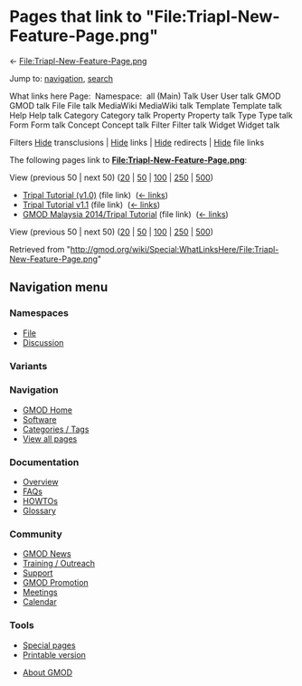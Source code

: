 <div id="mw-page-base" class="noprint">

</div>

<div id="mw-head-base" class="noprint">

</div>

<div id="content" class="mw-body" role="main">

<span id="top"></span>

<div id="mw-js-message" style="display:none;">

</div>



# <span dir="auto">Pages that link to "File:Triapl-New-Feature-Page.png"</span>

<div id="bodyContent">

<div id="contentSub">

←
[File:Triapl-New-Feature-Page.png](/wiki/File:Triapl-New-Feature-Page.png "File:Triapl-New-Feature-Page.png")

</div>

<div id="jump-to-nav" class="mw-jump">

Jump to: [navigation](#mw-navigation), [search](#p-search)

</div>

<div id="mw-content-text">

What links here Page:  Namespace:  all (Main) Talk User User talk GMOD
GMOD talk File File talk MediaWiki MediaWiki talk Template Template talk
Help Help talk Category Category talk Property Property talk Type Type
talk Form Form talk Concept Concept talk Filter Filter talk Widget
Widget talk

Filters
[Hide](/mediawiki/index.php?title=Special:WhatLinksHere/File:Triapl-New-Feature-Page.png&hidetrans=1 "Special:WhatLinksHere/File:Triapl-New-Feature-Page.png")
transclusions \|
[Hide](/mediawiki/index.php?title=Special:WhatLinksHere/File:Triapl-New-Feature-Page.png&hidelinks=1 "Special:WhatLinksHere/File:Triapl-New-Feature-Page.png")
links \|
[Hide](/mediawiki/index.php?title=Special:WhatLinksHere/File:Triapl-New-Feature-Page.png&hideredirs=1 "Special:WhatLinksHere/File:Triapl-New-Feature-Page.png")
redirects \|
[Hide](/mediawiki/index.php?title=Special:WhatLinksHere/File:Triapl-New-Feature-Page.png&hideimages=1 "Special:WhatLinksHere/File:Triapl-New-Feature-Page.png")
file links

The following pages link to
**[File:Triapl-New-Feature-Page.png](/wiki/File:Triapl-New-Feature-Page.png "File:Triapl-New-Feature-Page.png")**:

View (previous 50 \| next 50)
([20](/mediawiki/index.php?title=Special:WhatLinksHere/File:Triapl-New-Feature-Page.png&limit=20 "Special:WhatLinksHere/File:Triapl-New-Feature-Page.png")
\|
[50](/mediawiki/index.php?title=Special:WhatLinksHere/File:Triapl-New-Feature-Page.png&limit=50 "Special:WhatLinksHere/File:Triapl-New-Feature-Page.png")
\|
[100](/mediawiki/index.php?title=Special:WhatLinksHere/File:Triapl-New-Feature-Page.png&limit=100 "Special:WhatLinksHere/File:Triapl-New-Feature-Page.png")
\|
[250](/mediawiki/index.php?title=Special:WhatLinksHere/File:Triapl-New-Feature-Page.png&limit=250 "Special:WhatLinksHere/File:Triapl-New-Feature-Page.png")
\|
[500](/mediawiki/index.php?title=Special:WhatLinksHere/File:Triapl-New-Feature-Page.png&limit=500 "Special:WhatLinksHere/File:Triapl-New-Feature-Page.png"))

- [Tripal Tutorial
  (v1.0)](/wiki/Tripal_Tutorial_(v1.0) "Tripal Tutorial (v1.0)") (file
  link) ‎ <span class="mw-whatlinkshere-tools">([←
  links](/mediawiki/index.php?title=Special:WhatLinksHere&target=Tripal+Tutorial+%28v1.0%29 "Special:WhatLinksHere"))</span>
- [Tripal Tutorial
  v1.1](/wiki/Tripal_Tutorial_v1.1 "Tripal Tutorial v1.1") (file link) ‎
  <span class="mw-whatlinkshere-tools">([←
  links](/mediawiki/index.php?title=Special:WhatLinksHere&target=Tripal+Tutorial+v1.1 "Special:WhatLinksHere"))</span>
- [GMOD Malaysia 2014/Tripal
  Tutorial](/wiki/GMOD_Malaysia_2014/Tripal_Tutorial "GMOD Malaysia 2014/Tripal Tutorial")
  (file link) ‎ <span class="mw-whatlinkshere-tools">([←
  links](/mediawiki/index.php?title=Special:WhatLinksHere&target=GMOD+Malaysia+2014%2FTripal+Tutorial "Special:WhatLinksHere"))</span>

View (previous 50 \| next 50)
([20](/mediawiki/index.php?title=Special:WhatLinksHere/File:Triapl-New-Feature-Page.png&limit=20 "Special:WhatLinksHere/File:Triapl-New-Feature-Page.png")
\|
[50](/mediawiki/index.php?title=Special:WhatLinksHere/File:Triapl-New-Feature-Page.png&limit=50 "Special:WhatLinksHere/File:Triapl-New-Feature-Page.png")
\|
[100](/mediawiki/index.php?title=Special:WhatLinksHere/File:Triapl-New-Feature-Page.png&limit=100 "Special:WhatLinksHere/File:Triapl-New-Feature-Page.png")
\|
[250](/mediawiki/index.php?title=Special:WhatLinksHere/File:Triapl-New-Feature-Page.png&limit=250 "Special:WhatLinksHere/File:Triapl-New-Feature-Page.png")
\|
[500](/mediawiki/index.php?title=Special:WhatLinksHere/File:Triapl-New-Feature-Page.png&limit=500 "Special:WhatLinksHere/File:Triapl-New-Feature-Page.png"))

</div>

<div class="printfooter">

Retrieved from
"<http://gmod.org/wiki/Special:WhatLinksHere/File:Triapl-New-Feature-Page.png>"

</div>

<div id="catlinks" class="catlinks catlinks-allhidden">

</div>

<div class="visualClear">

</div>

</div>

</div>

<div id="mw-navigation">

## Navigation menu

<div id="mw-head">



<div id="left-navigation">

<div id="p-namespaces" class="vectorTabs" role="navigation"
aria-labelledby="p-namespaces-label">

### Namespaces

- <span id="ca-nstab-image"><a href="/wiki/File:Triapl-New-Feature-Page.png" accesskey="c"
  title="View the file page [c]">File</a></span>
- <span id="ca-talk"><a
  href="/mediawiki/index.php?title=File_talk:Triapl-New-Feature-Page.png&amp;action=edit&amp;redlink=1"
  accesskey="t"
  title="Discussion about the content page [t]">Discussion</a></span>

</div>

<div id="p-variants" class="vectorMenu emptyPortlet" role="navigation"
aria-labelledby="p-variants-label">

### 

### Variants[](#)

<div class="menu">

</div>

</div>

</div>





</div>

</div>

</div>

<div id="mw-panel">

<div id="p-logo" role="banner">

<a href="/wiki/Main_Page"
style="background-image: url(http://gmod.org/images/GMOD-cogs.png);"
title="Visit the main page"></a>

</div>

<div id="p-Navigation" class="portal" role="navigation"
aria-labelledby="p-Navigation-label">

### Navigation

<div class="body">

- <span id="n-GMOD-Home">[GMOD Home](/wiki/Main_Page)</span>
- <span id="n-Software">[Software](/wiki/GMOD_Components)</span>
- <span id="n-Categories-.2F-Tags">[Categories /
  Tags](/wiki/Categories)</span>
- <span id="n-View-all-pages">[View all
  pages](/wiki/Special:AllPages)</span>

</div>

</div>

<div id="p-Documentation" class="portal" role="navigation"
aria-labelledby="p-Documentation-label">

### Documentation

<div class="body">

- <span id="n-Overview">[Overview](/wiki/Overview)</span>
- <span id="n-FAQs">[FAQs](/wiki/Category:FAQ)</span>
- <span id="n-HOWTOs">[HOWTOs](/wiki/Category:HOWTO)</span>
- <span id="n-Glossary">[Glossary](/wiki/Glossary)</span>

</div>

</div>

<div id="p-Community" class="portal" role="navigation"
aria-labelledby="p-Community-label">

### Community

<div class="body">

- <span id="n-GMOD-News">[GMOD News](/wiki/GMOD_News)</span>
- <span id="n-Training-.2F-Outreach">[Training /
  Outreach](/wiki/Training_and_Outreach)</span>
- <span id="n-Support">[Support](/wiki/Support)</span>
- <span id="n-GMOD-Promotion">[GMOD
  Promotion](/wiki/GMOD_Promotion)</span>
- <span id="n-Meetings">[Meetings](/wiki/Meetings)</span>
- <span id="n-Calendar">[Calendar](/wiki/Calendar)</span>

</div>

</div>

<div id="p-tb" class="portal" role="navigation"
aria-labelledby="p-tb-label">

### Tools

<div class="body">

- <span id="t-specialpages"><a href="/wiki/Special:SpecialPages" accesskey="q"
  title="A list of all special pages [q]">Special pages</a></span>
- <span id="t-print"><a
  href="/mediawiki/index.php?title=Special:WhatLinksHere/File:Triapl-New-Feature-Page.png&amp;printable=yes"
  rel="alternate" accesskey="p"
  title="Printable version of this page [p]">Printable version</a></span>

</div>

</div>

</div>

</div>

<div id="footer" role="contentinfo">

- <span id="footer-places-about">[About
  GMOD](/wiki/GMOD:About "GMOD:About")</span>

<!-- -->






</div>
